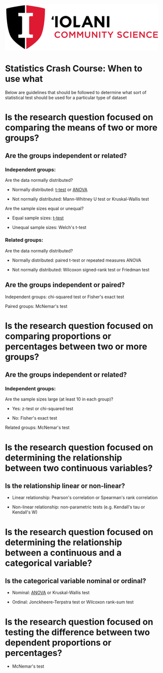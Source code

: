 ![](./IS_Logo_Stacked_CommunityScience.png)

# Statistics Crash Course: When to use what
Below are guidelines that should be followed to determine what sort of statistical test should be used for a particular type of dataset

# Is the research question focused on comparing the means of two or more groups?

## Are the groups independent or related?

### Independent groups:

Are the data normally distributed?

-  Normally distributed: [t-test](./pages/ttest.md) or [ANOVA](./pages/anova.md)

-  Not normally distributed: Mann-Whitney U test or Kruskal-Wallis test
    
Are the sample sizes equal or unequal?

- Equal sample sizes: [t-test](./pages/ttest.md)

- Unequal sample sizes: Welch's t-test
    
### Related groups:

Are the data normally distributed?

- Normally distributed: paired t-test or repeated measures ANOVA
    
- Not normally distributed: Wilcoxon signed-rank test or Friedman test
    
## Are the groups independent or paired?

Independent groups: chi-squared test or Fisher's exact test

Paired groups: McNemar's test
      
# Is the research question focused on comparing proportions or percentages between two or more groups?

## Are the groups independent or related?

### Independent groups:

Are the sample sizes large (at least 10 in each group)?

- Yes: z-test or chi-squared test

- No: Fisher's exact test

Related groups: McNemar's test
      
# Is the research question focused on determining the relationship between two continuous variables?

## Is the relationship linear or non-linear?

- Linear relationship: Pearson's correlation or Spearman's rank correlation

- Non-linear relationship: non-parametric tests (e.g. Kendall's tau or Kendall's W)

# Is the research question focused on determining the relationship between a continuous and a categorical variable?

## Is the categorical variable nominal or ordinal?

- Nominal: [ANOVA](./pages/anova.md) or Kruskal-Wallis test

- Ordinal: Jonckheere-Terpstra test or Wilcoxon rank-sum test

# Is the research question focused on testing the difference between two dependent proportions or percentages?

- McNemar's test
